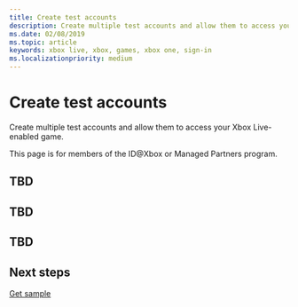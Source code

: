 ```yaml
---
title: Create test accounts
description: Create multiple test accounts and allow them to access your Xbox Live-enabled game.
ms.date: 02/08/2019
ms.topic: article
keywords: xbox live, xbox, games, xbox one, sign-in
ms.localizationpriority: medium
---
```

# Create test accounts

Create multiple test accounts and allow them to access your Xbox Live-enabled game.

This page is for members of the ID@Xbox or Managed Partners program.


## TBD


## TBD


## TBD


## Next steps

[Get sample](get-sample.md)

